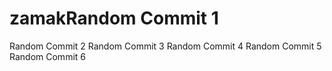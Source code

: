 # zamakRandom Commit 1
Random Commit 2
Random Commit 3
Random Commit 4
Random Commit 5
Random Commit 6
